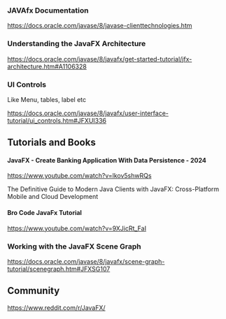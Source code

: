 
### JAVAfx Documentation
https://docs.oracle.com/javase/8/javase-clienttechnologies.htm

### Understanding the JavaFX Architecture
https://docs.oracle.com/javase/8/javafx/get-started-tutorial/jfx-architecture.htm#A1106328


### UI Controls 
Like Menu, tables,  label etc 

https://docs.oracle.com/javase/8/javafx/user-interface-tutorial/ui_controls.htm#JFXUI336


## Tutorials and Books

#### JavaFX - Create Banking Application With Data Persistence - 2024
https://www.youtube.com/watch?v=lkov5shwRQs

The Definitive Guide to Modern Java Clients with JavaFX: Cross-Platform Mobile and Cloud Development

#### Bro Code JavaFx Tutorial
https://www.youtube.com/watch?v=9XJicRt_FaI

 ### Working with the JavaFX Scene Graph
 https://docs.oracle.com/javase/8/javafx/scene-graph-tutorial/scenegraph.htm#JFXSG107

## Community
https://www.reddit.com/r/JavaFX/

